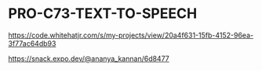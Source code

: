 # PRO-C73-TEXT-TO-SPEECH
https://code.whitehatjr.com/s/my-projects/view/20a4f631-15fb-4152-96ea-3f77ac64db93

https://snack.expo.dev/@ananya_kannan/6d8477
